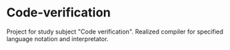 # Code-verification
Project for study subject "Code verification".
Realized compiler for specified language notation and interpretator.
